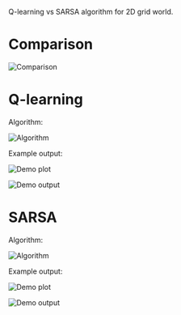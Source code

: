 Q-learning vs SARSA algorithm for 2D grid world.

# Comparison

![Comparison](https://user-images.githubusercontent.com/127620405/226033298-4dd0dd1a-ec2c-425a-9e6e-8018b793ac05.png)

# Q-learning

Algorithm:

![Algorithm](https://user-images.githubusercontent.com/127620405/226022293-ecf60a1b-0d55-4389-a541-702a70991217.png)

Example output:

![Demo plot](https://user-images.githubusercontent.com/127620405/226033298-4dd0dd1a-ec2c-425a-9e6e-8018b793ac05.png)

![Demo output](https://user-images.githubusercontent.com/127620405/226033109-4ad24bad-334a-4286-8390-41d5b74e3dbf.png)

# SARSA

Algorithm:

![Algorithm](https://user-images.githubusercontent.com/127620405/226022293-ecf60a1b-0d55-4389-a541-702a70991217.png)

Example output:

![Demo plot](https://user-images.githubusercontent.com/127620405/226033298-4dd0dd1a-ec2c-425a-9e6e-8018b793ac05.png)

![Demo output](https://user-images.githubusercontent.com/127620405/226033109-4ad24bad-334a-4286-8390-41d5b74e3dbf.png)
